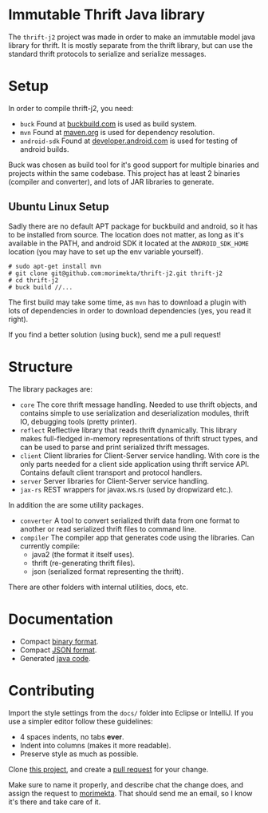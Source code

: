 Immutable Thrift Java library
=============================

The `thrift-j2` project was made in order to make an immutable model java
library for thrift. It is mostly separate from the thrift library, but can use
the standard thrift protocols to serialize and serialize messages.

# Setup

In order to compile thrift-j2, you need:

- `buck` Found at [buckbuild.com](https://buckbuild.com/) is used as build system.
- `mvn` Found at [maven.org](http://maven.org) is used for dependency resolution.
- `android-sdk` Found at
  [developer.android.com](https://developer.android.com/sdk/installing/index.html?pkg=tools)
  is used for testing of android builds.

Buck was chosen as build tool for it's good support for multiple binaries and
projects within the same codebase. This project has at least 2 binaries
(compiler and converter), and lots of JAR libraries to generate.

## Ubuntu Linux Setup

Sadly there are no default APT package for buckbuild and android, so it has to
be installed from source. The location does not matter, as long as it's
available in the PATH, and android SDK it located at the `ANDROID_SDK_HOME`
location (you may have to set up the env variable yourself).

```
# sudo apt-get install mvn
# git clone git@github.com:morimekta/thrift-j2.git thrift-j2
# cd thrift-j2
# buck build //...
```

The first build may take some time, as `mvn` has to download a plugin with lots
of dependencies in order to download dependencies (yes, you read it right).

If you find a better solution (using buck), send me a pull request!

# Structure

The library packages are:

* `core`  The core thrift message handling. Needed to use thrift objects, and
       contains simple to use serialization and deserialization modules, thrift IO,
       debugging tools (pretty printer).
* `reflect` Reflective library that reads thrift dynamically. This library
       makes full-fledged in-memory representations of thrift struct types, and can
       be used to parse and print serialized thrift messages.
* `client` Client libraries for Client-Server service handling. With core is
       the only parts needed for a client side application using thrift service
       API. Contains default client transport and protocol handlers.
* `server` Server libraries for Client-Server service handling.
* `jax-rs` REST wrappers for javax.ws.rs (used by dropwizard etc.).

In addition the are some utility packages.

* `converter` A tool to convert serialized thrift data from one format to
       another or read serialized thrift files to command line.
* `compiler` The compiler app that generates code using the libraries. Can
       currently compile:
    * java2 (the format it itself uses).
    * thrift (re-generating thrift files).
    * json (serialized format representing the thrift).

There are other folders with internal utilities, docs, etc.

# Documentation

* Compact [binary format](docs/compact-binary.md).
* Compact [JSON format](docs/compact-json.md).
* Generated [java code](docs/generated-java.md).

# Contributing

Import the style settings from the `docs/` folder into Eclipse or IntelliJ.
If you use a simpler editor follow these guidelines:

- 4 spaces indents, no tabs **ever**.
- Indent into columns (makes it more readable).
- Preserve style as much as possible.

Clone [this project](https://github.com/morimekta/thrift-j2), and create a
[pull request](https://github.com/morimekta/thrift-j2/pulls) for your change.

Make sure to name it properly, and describe chat the change does, and assign
the request to [morimekta](https://github.com/morimekta). That should send me
an email, so I know it's there and take care of it.
